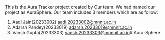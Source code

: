 This is the Aura Tracker project created by Our team.
We had named our project as AuraSphere.
Our team includes 3 members which are as follow:
1) Aadi Jain(20233002) aadi.20233002@mnnit.ac.in
2) Adarsh Pandey(20233019) adarsh.20233019@mnnit.ac.in
3) Vansh Gupta(20233303) vansh.20233303@mnnnit.ac.in#   A u r a - S p h e r e  
 